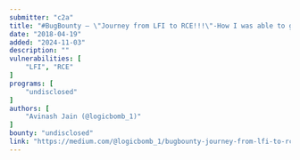 ```yaml
---
submitter: "c2a"
title: "#BugBounty — \"Journey from LFI to RCE!!!\"-How I was able to get the same in one of the India’s popular property buy/sell company."
date: "2018-04-19"
added: "2024-11-03"
description: ""
vulnerabilities: [
    "LFI", "RCE"
]
programs: [
    "undisclosed"
]
authors: [
    "Avinash Jain (@logicbomb_1)"
]
bounty: "undisclosed"
link: "https://medium.com/@logicbomb_1/bugbounty-journey-from-lfi-to-rce-how-a69afe5a0899"
---
```




